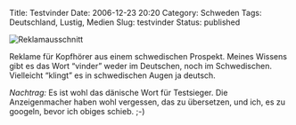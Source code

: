 Title: Testvinder
Date: 2006-12-23 20:20
Category: Schweden
Tags: Deutschland, Lustig, Medien
Slug: testvinder
Status: published

![Reklamausschnitt](/pic/testvinder_cut.jpg)

Reklame für Kopfhörer aus einem schwedischen Prospekt. Meines Wissens
gibt es das Wort “vinder” weder im Deutschen, noch im Schwedischen.
Vielleicht “klingt” es in schwedischen Augen ja deutsch.

*Nachtrag:* Es ist wohl das dänische Wort für Testsieger. Die
Anzeigenmacher haben wohl vergessen, das zu übersetzen, und ich, es zu
googeln, bevor ich obiges schieb. ;-)

